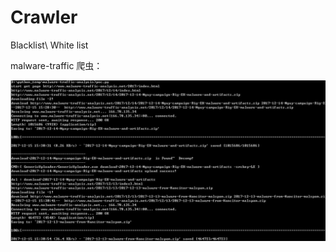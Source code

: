 # Crawler
Blacklist\ White list

malware-traffic 爬虫：


![Alt text](https://github.com/yanchen0/Tmp/blob/master/222.JPG)

